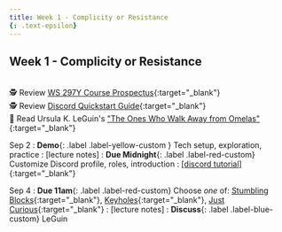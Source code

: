 ```yaml
---
title: Week 1 - Complicity or Resistance
{: .text-epsilon}
---
```


## Week 1 - Complicity or Resistance
\
🕵️ Review [WS 297Y Course Prospectus](syllabus){:target="_blank"}   
🕵️ Review [Discord Quickstart Guide](discord){:target="_blank"}   
📖 Read Ursula K. LeGuin's ["The Ones Who Walk Away from Omelas"](/ws297y/assets/pdfs/leguin_ones_who_walk_away_from_omelas.pdf){:target="_blank"}   

Sep 2
: **Demo**{: .label .label-yellow-custom } Tech setup, exploration, practice
  : [lecture notes]
: **Due Midnight**{: .label .label-red-custom} Customize Discord profile, roles, introduction
  : [[discord tutorial]](discord){:target="_blank"}

Sep 4
: **Due 11am**{: .label .label-red-custom} Choose *one* of: [Stumbling Blocks](https://visforvali.github.io/ws297y/prompts/#stumbling-blocks){:target="_blank"}, [Keyholes](https://visforvali.github.io/ws297y/prompts/#keyholes){:target="_blank"}, [Just Curious](https://visforvali.github.io/ws297y/prompts/#just-curious){:target="_blank"}
  : [lecture notes]
: **Discuss**{: .label .label-blue-custom} LeGuin